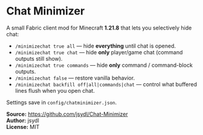 # Chat Minimizer

A small Fabric client mod for Minecraft **1.21.8** that lets you selectively hide chat:

- `/minimizechat true all` — hide **everything** until chat is opened.
- `/minimizechat true chat` — hide **only** player/game chat (command outputs still show).
- `/minimizechat true commands` — hide **only** command / command-block outputs.
- `/minimizechat false` — restore vanilla behavior.
- `/minimizechat backfill off|all|commands|chat` — control what buffered lines flush when you open chat.

Settings save in `config/chatminimizer.json`.

**Source:** https://github.com/jsydl/Chat-Minimizer  
**Author:** jsydl  
**License:** MIT
